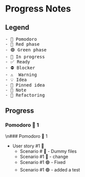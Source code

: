 # Progress Notes

## Legend

<pre>
- 🍅 Pomodoro
- 🔴 Red phase
- 🟢 Green phase
- 🚧 In progress
- ✅ Ready
- ⛔ Blocker
- ⚠  Warning 
- 💡 Idea
- 📌 Pinned idea
- 📝 Note 
- 🔨 Refactoring
</pre>

## Progress

### Pomodoro 🍅 1
\n### Pomodoro 🍅 1
- User story #1 🚧
  - Scenario # 🔴 - Dummy files
  - Scenario #1 🔴 - change
  - Scenario #1 🟢 - Fixed
  - Scenario #1 🟢 - added a test
